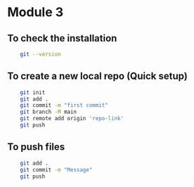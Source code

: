 # Module 3
## To check the installation

``` bash
    git --version
```

## To create a new local repo (Quick setup)
``` bash
    git init
    git add .
    git commit -m "first commit"
    git branch -M main
    git remote add origin 'repo-link'
    git push
```

## To push files
``` bash
    git add .
    git commit -m "Message"
    git push
```